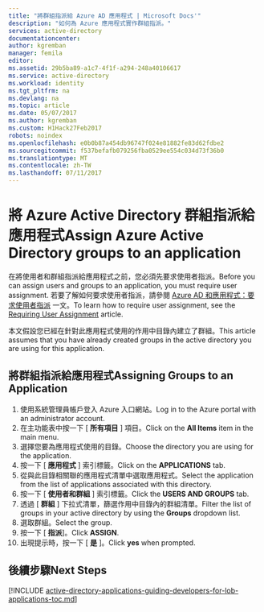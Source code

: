 ```yaml
---
title: "將群組指派給 Azure AD 應用程式 | Microsoft Docs'"
description: "如何為 Azure 應用程式實作群組指派。"
services: active-directory
documentationcenter: 
author: kgremban
manager: femila
editor: 
ms.assetid: 29b5ba89-a1c7-4f1f-a294-248a40106617
ms.service: active-directory
ms.workload: identity
ms.tgt_pltfrm: na
ms.devlang: na
ms.topic: article
ms.date: 05/07/2017
ms.author: kgremban
ms.custom: H1Hack27Feb2017
robots: noindex
ms.openlocfilehash: e0b0b87a454db96747f024e81882fe83d62fdbe2
ms.sourcegitcommit: f537befafb079256fba0529ee554c034d73f36b0
ms.translationtype: MT
ms.contentlocale: zh-TW
ms.lasthandoff: 07/11/2017
---
```

# <a name="assign-azure-active-directory-groups-to-an-application"></a><span data-ttu-id="ab10d-103">將 Azure Active Directory 群組指派給應用程式</span><span class="sxs-lookup"><span data-stu-id="ab10d-103">Assign Azure Active Directory groups to an application</span></span>
<span data-ttu-id="ab10d-104">在將使用者和群組指派給應用程式之前，您必須先要求使用者指派。</span><span class="sxs-lookup"><span data-stu-id="ab10d-104">Before you can assign users and groups to an application, you must require user assignment.</span></span> <span data-ttu-id="ab10d-105">若要了解如何要求使用者指派，請參閱 [Azure AD 和應用程式：要求使用者指派](active-directory-applications-guiding-developers-requiring-user-assignment.md) 一文。</span><span class="sxs-lookup"><span data-stu-id="ab10d-105">To learn how to require user assignment, see the [Requiring User Assignment](active-directory-applications-guiding-developers-requiring-user-assignment.md) article.</span></span>

<span data-ttu-id="ab10d-106">本文假設您已經在針對此應用程式使用的作用中目錄內建立了群組。</span><span class="sxs-lookup"><span data-stu-id="ab10d-106">This article assumes that you have already created groups in the active directory you are using for this application.</span></span>

## <a name="assigning-groups-to-an-application"></a><span data-ttu-id="ab10d-107">將群組指派給應用程式</span><span class="sxs-lookup"><span data-stu-id="ab10d-107">Assigning Groups to an Application</span></span>
1. <span data-ttu-id="ab10d-108">使用系統管理員帳戶登入 Azure 入口網站。</span><span class="sxs-lookup"><span data-stu-id="ab10d-108">Log in to the Azure portal with an administrator account.</span></span>
2. <span data-ttu-id="ab10d-109">在主功能表中按一下 [ **所有項目** ] 項目。</span><span class="sxs-lookup"><span data-stu-id="ab10d-109">Click on the **All Items** item in the main menu.</span></span>
3. <span data-ttu-id="ab10d-110">選擇您要為應用程式使用的目錄。</span><span class="sxs-lookup"><span data-stu-id="ab10d-110">Choose the directory you are using for the application.</span></span>
4. <span data-ttu-id="ab10d-111">按一下 [ **應用程式** ] 索引標籤。</span><span class="sxs-lookup"><span data-stu-id="ab10d-111">Click on the **APPLICATIONS** tab.</span></span>
5. <span data-ttu-id="ab10d-112">從與此目錄相關聯的應用程式清單中選取應用程式。</span><span class="sxs-lookup"><span data-stu-id="ab10d-112">Select the application from the list of applications associated with this directory.</span></span>
6. <span data-ttu-id="ab10d-113">按一下 [ **使用者和群組** ] 索引標籤。</span><span class="sxs-lookup"><span data-stu-id="ab10d-113">Click the **USERS AND GROUPS** tab.</span></span>
7. <span data-ttu-id="ab10d-114">透過 [ **群組** ] 下拉式清單，篩選作用中目錄內的群組清單。</span><span class="sxs-lookup"><span data-stu-id="ab10d-114">Filter the list of groups in your active directory by using the **Groups** dropdown list.</span></span>
8. <span data-ttu-id="ab10d-115">選取群組。</span><span class="sxs-lookup"><span data-stu-id="ab10d-115">Select the group.</span></span>
9. <span data-ttu-id="ab10d-116">按一下 [ **指派**]。</span><span class="sxs-lookup"><span data-stu-id="ab10d-116">Click **ASSIGN**.</span></span>
10. <span data-ttu-id="ab10d-117">出現提示時，按一下 [ **是** ]。</span><span class="sxs-lookup"><span data-stu-id="ab10d-117">Click **yes** when prompted.</span></span>

## <a name="next-steps"></a><span data-ttu-id="ab10d-118">後續步驟</span><span class="sxs-lookup"><span data-stu-id="ab10d-118">Next Steps</span></span>
[!INCLUDE [active-directory-applications-guiding-developers-for-lob-applications-toc.md](../../includes/active-directory-applications-guiding-developers-for-lob-applications-toc.md)]
